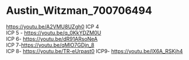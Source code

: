 # Austin_Witzman_700706494
 
https://youtu.be/A2VMU8UZgh0 ICP 4                 
ICP 5 - https://youtu.be/q_0KkYDZM0U            
ICP 6- https://youtu.be/dR91ARsoNeA        
ICP 7-https://youtu.be/qMlO7GDjn_8          
ICP 8- https://youtu.be/TR-eUrpast0
ICP9- https://youtu.be/lX6A_RSKjh4
